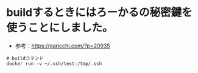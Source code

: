 # buildするときにはろーかるの秘密鍵を使うことにしました。
- 参考：https://garicchi.com/?p=20935

```
# buildコマンド
docker run -v ~/.ssh/test:/tmp/.ssh

```

